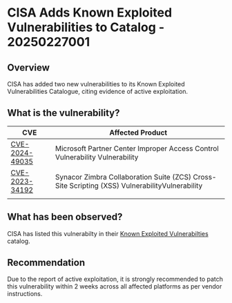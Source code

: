 # CISA Adds Known Exploited Vulnerabilities to Catalog - 20250227001

## Overview

CISA has added two new vulnerabilities to its Known Exploited Vulnerabilities Catalogue, citing evidence of active exploitation.

## What is the vulnerability?

| CVE                                                               | Affected Product                                                                                      |
| ----------------------------------------------------------------- | ----------------------------------------------------------------------------------------------------- |
| [CVE-2024-49035](https://nvd.nist.gov/vuln/detail/CVE-2024-49035) | Microsoft Partner Center Improper Access Control Vulnerability Vulnerability |
| [CVE-2023-34192](https://nvd.nist.gov/vuln/detail/CVE-2023-34192) | Synacor Zimbra Collaboration Suite (ZCS) Cross-Site Scripting (XSS) VulnerabilityVulnerability                                                               |
|                                                                   |                                                                                                       |

## What has been observed?

CISA has listed this vulnerabilty in their [Known Exploited Vulnerabilties](https://www.cisa.gov/known-exploited-vulnerabilities-catalog) catalog.

## Recommendation

Due to the report of active exploitation, it is strongly recommended to patch this vulnerability within 2 weeks across all affected platforms as per vendor instructions.
